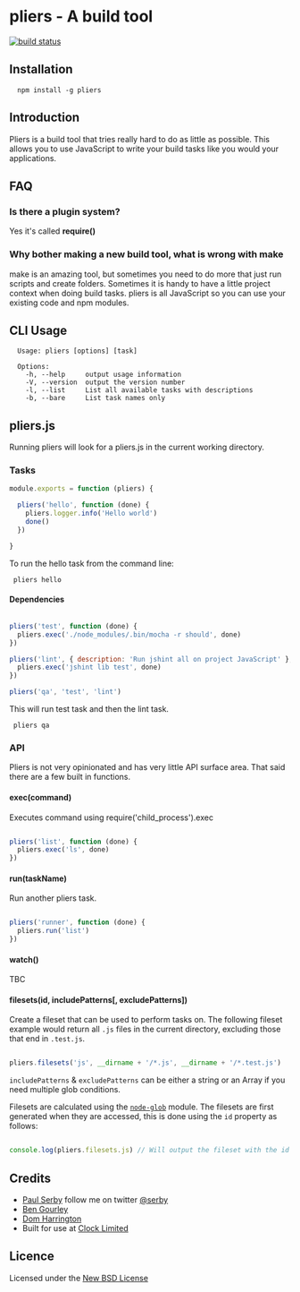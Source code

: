 # pliers - A build tool

[![build status](https://secure.travis-ci.org/serby/pliers.png)](http://travis-ci.org/serby/pliers)

## Installation

      npm install -g pliers

## Introduction

Pliers is a build tool that tries really hard to do as little as possible. This
allows you to use JavaScript to write your build tasks like you would your
applications.

## FAQ

### Is there a plugin system?

Yes it's called **require()**

### Why bother making a new build tool, what is wrong with make

make is an amazing tool, but sometimes you need to do more that just run scripts
and create folders. Sometimes it is handy to have a little project context when
doing build tasks. pliers is all JavaScript so you can use your existing code
and npm modules.

## CLI Usage

      Usage: pliers [options] [task]

      Options:
        -h, --help     output usage information
        -V, --version  output the version number
        -l, --list     List all available tasks with descriptions
        -b, --bare     List task names only

## pliers.js

Running pliers will look for a pliers.js in the current working directory.

### Tasks

```js
module.exports = function (pliers) {

  pliers('hello', function (done) {
    pliers.logger.info('Hello world')
    done()
  })

}
```

To run the hello task from the command line:

     pliers hello


#### Dependencies

```js

pliers('test', function (done) {
  pliers.exec('./node_modules/.bin/mocha -r should', done)
})

pliers('lint', { description: 'Run jshint all on project JavaScript' }, function (done) {
  pliers.exec('jshint lib test', done)
})

pliers('qa', 'test', 'lint')
```

This will run test task and then the lint task.

     pliers qa

### API

Pliers is not very opinionated and has very little API surface area. That said there are a few built in functions.

#### exec(command)

Executes command using require('child_process').exec

```js

pliers('list', function (done) {
  pliers.exec('ls', done)
})

```

#### run(taskName)

Run another pliers task.

```js

pliers('runner', function (done) {
  pliers.run('list')
})

```

#### watch()

TBC

#### filesets(id, includePatterns[, excludePatterns])

Create a fileset that can be used to perform tasks on. The following fileset example would return all `.js` files in the current directory, excluding those that end in `.test.js`.

```js

pliers.filesets('js', __dirname + '/*.js', __dirname + '/*.test.js')

```

`includePatterns` & `excludePatterns` can be either a string or an Array if you need multiple glob conditions.

Filesets are calculated using the [`node-glob`](https://github.com/isaacs/node-glob) module. The filesets are first generated when they are accessed, this is done using the `id` property as follows:

```js

console.log(pliers.filesets.js) // Will output the fileset with the id 'js'

```

## Credits
* [Paul Serby](https://github.com/serby/) follow me on twitter [@serby](http://twitter.com/serby)
* [Ben Gourley](https://github.com/bengourley/)
* [Dom Harrington](https://github.com/domharrington/)
* Built for use at [Clock Limited](http://www.clock.co.uk)

## Licence
Licensed under the [New BSD License](http://opensource.org/licenses/bsd-license.php)